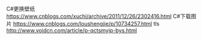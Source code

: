 ﻿C#更换壁纸 https://www.cnblogs.com/xuchi/archive/2011/12/26/2302416.html
C#下载图片 https://www.cnblogs.com/loushengjie/p/10734257.html
tls		   http://www.voidcn.com/article/p-qctsmyjp-bys.html